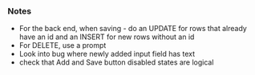 ### Notes

- For the back end, when saving - do an UPDATE for rows that already have an id and an INSERT for new rows without an id
- For DELETE, use a prompt
- Look into bug where newly added input field has text
- check that Add and Save button disabled states are logical